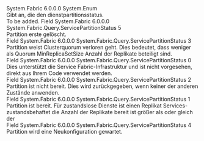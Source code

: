 <Type Name="ServicePartitionStatus" FullName="System.Fabric.Query.ServicePartitionStatus">
  <TypeSignature Language="C#" Value="public enum ServicePartitionStatus" />
  <TypeSignature Language="ILAsm" Value=".class public auto ansi sealed ServicePartitionStatus extends System.Enum" />
  <TypeSignature Language="DocId" Value="T:System.Fabric.Query.ServicePartitionStatus" />
  <TypeSignature Language="VB.NET" Value="Public Enum ServicePartitionStatus" />
  <TypeSignature Language="F#" Value="type ServicePartitionStatus = " />
  <AssemblyInfo>
    <AssemblyName>System.Fabric</AssemblyName>
    <AssemblyVersion>6.0.0.0</AssemblyVersion>
  </AssemblyInfo>
  <Base>
    <BaseTypeName>System.Enum</BaseTypeName>
  </Base>
  <Docs>
    <summary>
      <para>Gibt an, die den dienstpartitionsstatus.</para>
    </summary>
    <remarks>To be added.</remarks>
  </Docs>
  <Members>
    <Member MemberName="Deleting">
      <MemberSignature Language="C#" Value="Deleting" />
      <MemberSignature Language="ILAsm" Value=".field public static literal valuetype System.Fabric.Query.ServicePartitionStatus Deleting = int32(5)" />
      <MemberSignature Language="DocId" Value="F:System.Fabric.Query.ServicePartitionStatus.Deleting" />
      <MemberSignature Language="VB.NET" Value="Deleting" />
      <MemberSignature Language="F#" Value="Deleting = 5" Usage="System.Fabric.Query.ServicePartitionStatus.Deleting" />
      <MemberType>Field</MemberType>
      <AssemblyInfo>
        <AssemblyName>System.Fabric</AssemblyName>
        <AssemblyVersion>6.0.0.0</AssemblyVersion>
      </AssemblyInfo>
      <ReturnValue>
        <ReturnType>System.Fabric.Query.ServicePartitionStatus</ReturnType>
      </ReturnValue>
      <MemberValue>5</MemberValue>
      <Docs>
        <summary>
          <para>Partition erste gelöscht.</para>
        </summary>
      </Docs>
    </Member>
    <Member MemberName="InQuorumLoss">
      <MemberSignature Language="C#" Value="InQuorumLoss" />
      <MemberSignature Language="ILAsm" Value=".field public static literal valuetype System.Fabric.Query.ServicePartitionStatus InQuorumLoss = int32(3)" />
      <MemberSignature Language="DocId" Value="F:System.Fabric.Query.ServicePartitionStatus.InQuorumLoss" />
      <MemberSignature Language="VB.NET" Value="InQuorumLoss" />
      <MemberSignature Language="F#" Value="InQuorumLoss = 3" Usage="System.Fabric.Query.ServicePartitionStatus.InQuorumLoss" />
      <MemberType>Field</MemberType>
      <AssemblyInfo>
        <AssemblyName>System.Fabric</AssemblyName>
        <AssemblyVersion>6.0.0.0</AssemblyVersion>
      </AssemblyInfo>
      <ReturnValue>
        <ReturnType>System.Fabric.Query.ServicePartitionStatus</ReturnType>
      </ReturnValue>
      <MemberValue>3</MemberValue>
      <Docs>
        <summary>
          <para>Partition weist Clusterquorum verloren geht. Dies bedeutet, dass weniger als Quorum MinReplicaSetSize Anzahl der Replikate beteiligt sind.</para>
        </summary>
      </Docs>
    </Member>
    <Member MemberName="Invalid">
      <MemberSignature Language="C#" Value="Invalid" />
      <MemberSignature Language="ILAsm" Value=".field public static literal valuetype System.Fabric.Query.ServicePartitionStatus Invalid = int32(0)" />
      <MemberSignature Language="DocId" Value="F:System.Fabric.Query.ServicePartitionStatus.Invalid" />
      <MemberSignature Language="VB.NET" Value="Invalid" />
      <MemberSignature Language="F#" Value="Invalid = 0" Usage="System.Fabric.Query.ServicePartitionStatus.Invalid" />
      <MemberType>Field</MemberType>
      <AssemblyInfo>
        <AssemblyName>System.Fabric</AssemblyName>
        <AssemblyVersion>6.0.0.0</AssemblyVersion>
      </AssemblyInfo>
      <ReturnValue>
        <ReturnType>System.Fabric.Query.ServicePartitionStatus</ReturnType>
      </ReturnValue>
      <MemberValue>0</MemberValue>
      <Docs>
        <summary>
          <para>Dies unterstützt die Service Fabric-Infrastruktur und ist nicht vorgesehen, direkt aus Ihrem Code verwendet werden.</para>
        </summary>
      </Docs>
    </Member>
    <Member MemberName="NotReady">
      <MemberSignature Language="C#" Value="NotReady" />
      <MemberSignature Language="ILAsm" Value=".field public static literal valuetype System.Fabric.Query.ServicePartitionStatus NotReady = int32(2)" />
      <MemberSignature Language="DocId" Value="F:System.Fabric.Query.ServicePartitionStatus.NotReady" />
      <MemberSignature Language="VB.NET" Value="NotReady" />
      <MemberSignature Language="F#" Value="NotReady = 2" Usage="System.Fabric.Query.ServicePartitionStatus.NotReady" />
      <MemberType>Field</MemberType>
      <AssemblyInfo>
        <AssemblyName>System.Fabric</AssemblyName>
        <AssemblyVersion>6.0.0.0</AssemblyVersion>
      </AssemblyInfo>
      <ReturnValue>
        <ReturnType>System.Fabric.Query.ServicePartitionStatus</ReturnType>
      </ReturnValue>
      <MemberValue>2</MemberValue>
      <Docs>
        <summary>
          <para>Partition ist nicht bereit. Dies wird zurückgegeben, wenn keiner der anderen Zustände anwenden.</para>
        </summary>
      </Docs>
    </Member>
    <Member MemberName="Ready">
      <MemberSignature Language="C#" Value="Ready" />
      <MemberSignature Language="ILAsm" Value=".field public static literal valuetype System.Fabric.Query.ServicePartitionStatus Ready = int32(1)" />
      <MemberSignature Language="DocId" Value="F:System.Fabric.Query.ServicePartitionStatus.Ready" />
      <MemberSignature Language="VB.NET" Value="Ready" />
      <MemberSignature Language="F#" Value="Ready = 1" Usage="System.Fabric.Query.ServicePartitionStatus.Ready" />
      <MemberType>Field</MemberType>
      <AssemblyInfo>
        <AssemblyName>System.Fabric</AssemblyName>
        <AssemblyVersion>6.0.0.0</AssemblyVersion>
      </AssemblyInfo>
      <ReturnValue>
        <ReturnType>System.Fabric.Query.ServicePartitionStatus</ReturnType>
      </ReturnValue>
      <MemberValue>1</MemberValue>
      <Docs>
        <summary>
          <para>
                Partition ist bereit.</para>
          <para>
                Für zustandslose Dienste ist einen Replikat</para>
          <para>
                Services-zustandsbehaftet die Anzahl der Replikate bereit ist größer als oder gleich der<see cref="P:System.Fabric.Description.StatefulServiceDescription.MinReplicaSetSize" /></para>
        </summary>
      </Docs>
    </Member>
    <Member MemberName="Reconfiguring">
      <MemberSignature Language="C#" Value="Reconfiguring" />
      <MemberSignature Language="ILAsm" Value=".field public static literal valuetype System.Fabric.Query.ServicePartitionStatus Reconfiguring = int32(4)" />
      <MemberSignature Language="DocId" Value="F:System.Fabric.Query.ServicePartitionStatus.Reconfiguring" />
      <MemberSignature Language="VB.NET" Value="Reconfiguring" />
      <MemberSignature Language="F#" Value="Reconfiguring = 4" Usage="System.Fabric.Query.ServicePartitionStatus.Reconfiguring" />
      <MemberType>Field</MemberType>
      <AssemblyInfo>
        <AssemblyName>System.Fabric</AssemblyName>
        <AssemblyVersion>6.0.0.0</AssemblyVersion>
      </AssemblyInfo>
      <ReturnValue>
        <ReturnType>System.Fabric.Query.ServicePartitionStatus</ReturnType>
      </ReturnValue>
      <MemberValue>4</MemberValue>
      <Docs>
        <summary>
          <para>Partition wird eine Neukonfiguration gewartet.</para>
        </summary>
      </Docs>
    </Member>
  </Members>
</Type>